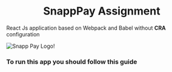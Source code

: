 <h1 style="text-align: center;">SnappPay Assignment</h1>

<p>React Js application based on Webpack and Babel without <strong>CRA</strong> configuration</p>


![Snapp Pay Logo!](/assets/images/download.png)


<h3>To run this app you should follow this guide</h3>
